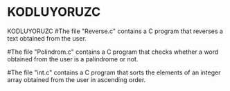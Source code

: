 # KODLUYORUZC
KODLUYORUZC
#The file "Reverse.c" contains a C program that reverses a text obtained from the user.

#The file "Polindrom.c" contains a C program that checks whether a word obtained from the user is a palindrome or not.

#The file "int.c" contains a C program that sorts the elements of an integer array obtained from the user in ascending order.
